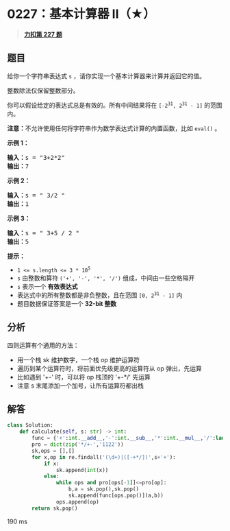# 0227：基本计算器 II（★）


> <u>**[力扣第 227 题](https://leetcode.cn/problems/basic-calculator-ii/)**</u>

## 题目

<p>给你一个字符串表达式 <code>s</code> ，请你实现一个基本计算器来计算并返回它的值。</p>

<p>整数除法仅保留整数部分。</p>

<p>你可以假设给定的表达式总是有效的。所有中间结果将在 <code>[-2<sup>31</sup>, 2<sup>31</sup> - 1]</code> 的范围内。</p>

<p><strong>注意：</strong>不允许使用任何将字符串作为数学表达式计算的内置函数，比如 <code>eval()</code> 。</p>



<p><strong>示例 1：</strong></p>

<pre>
<strong>输入：</strong>s = "3+2*2"
<strong>输出：</strong>7
</pre>

<p><strong>示例 2：</strong></p>

<pre>
<strong>输入：</strong>s = " 3/2 "
<strong>输出：</strong>1
</pre>

<p><strong>示例 3：</strong></p>

<pre>
<strong>输入：</strong>s = " 3+5 / 2 "
<strong>输出：</strong>5
</pre>



<p><strong>提示：</strong></p>

<ul>
<li><code>1 &lt;= s.length &lt;= 3 * 10<sup>5</sup></code></li>
<li><code>s</code> 由整数和算符 <code>('+', '-', '*', '/')</code> 组成，中间由一些空格隔开</li>
<li><code>s</code> 表示一个 <strong>有效表达式</strong></li>
<li>表达式中的所有整数都是非负整数，且在范围 <code>[0, 2<sup>31</sup> - 1]</code> 内</li>
<li>题目数据保证答案是一个 <strong>32-bit 整数</strong></li>
</ul>


## 分析

四则运算有个通用的方法：
- 用一个栈 sk 维护数字，一个栈 op 维护运算符
- 遍历到某个运算符时，将前面优先级更高的运算符从 op 弹出，先运算
- 比如遇到 '+-' 时，可以将 op 栈顶的 '+-*/' 先运算
- 注意 s 末尾添加一个加号，让所有运算符都出栈
## 解答

```python
class Solution:
    def calculate(self, s: str) -> int:
        func = {'+':int.__add__,'-':int.__sub__,'*':int.__mul__,'/':lambda x,y:x//y}
        pro = dict(zip('*/+-','1122'))
        sk,ops = [],[]
        for x,op in re.findall('(\d+)|([-+*/])',s+'+'):
            if x:
                sk.append(int(x))
            else:
                while ops and pro[ops[-1]]<=pro[op]:
                    b,a = sk.pop(),sk.pop()
                    sk.append(func[ops.pop()](a,b))
                ops.append(op)
        return sk.pop()
```
190 ms
